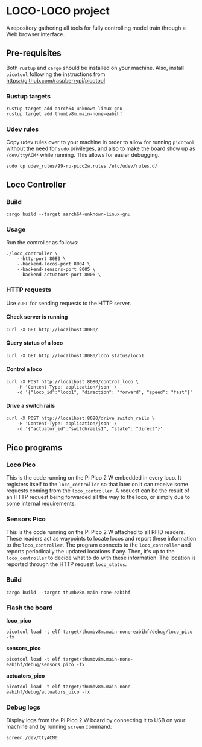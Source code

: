 # LOCO-LOCO project

A repository gathering all tools for fully controlling model train through a Web browser interface.

## Pre-requisites

Both `rustup` and `cargo` should be installed on your machine.
Also, install `picotool` following the instructions from
https://github.com/raspberrypi/picotool

### Rustup targets

```
rustup target add aarch64-unknown-linux-gnu
rustup target add thumbv8m.main-none-eabihf
```

### Udev rules

Copy udev rules over to your machine in order to allow for running `picotool`
without the need for `sudo` privileges, and also to make the board show up
as `/dev/ttyACM*` while running. This allows for easier debugging.

```
sudo cp udev_rules/99-rp-pico2w.rules /etc/udev/rules.d/
```

## Loco Controller

### Build

```
cargo build --target aarch64-unknown-linux-gnu
```

### Usage

Run the controller as follows:
```
./loco_controller \
    --http-port 8080 \
    --backend-locos-port 8004 \
    --backend-sensors-port 8005 \
    --backend-actuators-port 8006 \
```

### HTTP requests

Use `cURL` for sending requests to the HTTP server.

#### Check server is running

```
curl -X GET http://localhost:8080/
```

#### Query status of a loco

```
curl -X GET http://localhost:8080/loco_status/loco1
```

#### Control a loco

```
curl -X POST http://localhost:8080/control_loco \
    -H 'Content-Type: application/json' \
    -d '{"loco_id":"loco1", "direction": "forward", "speed": "fast"}'
```

#### Drive a switch rails

```
curl -X POST http://localhost:8080/drive_switch_rails \
    -H 'Content-Type: application/json' \
    -d '{"actuator_id":"switchrails1", "state": "direct"}'
```

## Pico programs

### Loco Pico

This is the code running on the Pi Pico 2 W embedded in every loco. It registers
itself to the `loco_controller` so that later on it can receive some requests
coming from the `loco_controller`. A request can be the result of an HTTP
request being forwarded all the way to the loco, or simply due to some internal
requirements.

### Sensors Pico

This is the code running on the Pi Pico 2 W attached to all RFID readers. These
readers act as waypoints to locate locos and report these information to the
`loco_controller`. The program connects to the `loco_controller` and reports
periodically the updated locations if any. Then, it's up to the
`loco_controller` to decide what to do with these information. The location is
reported through the HTTP request `loco_status`.

### Build

```
cargo build --target thumbv8m.main-none-eabihf
```

### Flash the board

__loco_pico__
```
picotool load -t elf target/thumbv8m.main-none-eabihf/debug/loco_pico -fx
```

__sensors_pico__
```
picotool load -t elf target/thumbv8m.main-none-eabihf/debug/sensors_pico -fx
```

__actuators_pico__
```
picotool load -t elf target/thumbv8m.main-none-eabihf/debug/actuators_pico -fx
```

### Debug logs

Display logs from the Pi Pico 2 W board by connecting it to USB on your machine
and by running `screen` command:

```
screen /dev/ttyACM0
```
